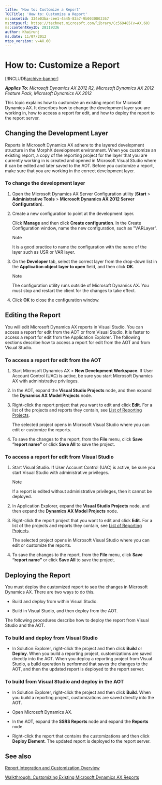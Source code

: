 ```yaml
---
title: 'How to: Customize a Report'
TOCTitle: 'How to: Customize a Report'
ms:assetid: 334e03ba-cee1-4a45-83a7-9b0030802367
ms:mtpsurl: https://technet.microsoft.com/library/Cc569485(v=AX.60)
ms:contentKeyID: 28119336
author: Khairunj
ms.date: 11/07/2012
mtps_version: v=AX.60
---
```


# How to: Customize a Report 


[!INCLUDE[archive-banner](includes/archive-banner.md)]


_**Applies To:** Microsoft Dynamics AX 2012 R2, Microsoft Dynamics AX 2012 Feature Pack, Microsoft Dynamics AX 2012_

This topic explains how to customize an existing report for Microsoft Dynamics AX. It describes how to change the development layer you are working in, how to access a report for edit, and how to deploy the report to the report server.

## Changing the Development Layer

Reports in Microsoft Dynamics AX adhere to the layered development structure in the MorphX development environment. When you customize an existing report, a copy of the reporting project for the layer that you are currently working in is created and opened in Microsoft Visual Studio where it can be edited and later saved to the AOT. Before you customize a report, make sure that you are working in the correct development layer.

### To change the development layer

1.  Open the Microsoft Dynamics AX Server Configuration utility (**Start** \> **Administrative Tools** \> **Microsoft Dynamics AX 2012 Server Configuration**).

2.  Create a new configuration to point at the development layer.
    
    Click **Manage** and then click **Create configuration**. In the Create Configuration window, name the new configuration, such as "VARLayer".
    

    > [!NOTE]
    > <P>It is a good practice to name the configuration with the name of the layer such as USR or VAR layer.</P>



3.  On the **Developer** tab, select the correct layer from the drop-down list in the **Application object layer to open** field, and then click **OK**.
    

    > [!NOTE]
    > <P>The configuration utility runs outside of Microsoft Dynamics AX. You must stop and restart the client for the changes to take effect.</P>



4.  Click **OK** to close the configuration window.

## Editing the Report

You will edit Microsoft Dynamics AX reports in Visual Studio. You can access a report for edit from the AOT or from Visual Studio. It is faster to access a report for edit from the Application Explorer. The following sections describe how to access a report for edit from the AOT and from Visual Studio.

### To access a report for edit from the AOT

1.  Start Microsoft Dynamics AX \> **New Development Workspace**. If User Account Control (UAC) is active, be sure you start Microsoft Dynamics AX with administrative privileges.

2.  In the AOT, expand the **Visual Studio Projects** node, and then expand the **Dynamics AX Model Projects** node.

3.  Right-click the report project that you want to edit and click **Edit**. For a list of the projects and reports they contain, see [List of Reporting Projects](list-of-reporting-projects.md).
    
    The selected project opens in Microsoft Visual Studio where you can edit or customize the reports.

4.  To save the changes to the report, from the **File** menu, click **Save “report name”** or click **Save All** to save the project.

### To access a report for edit from Visual Studio

1.  Start Visual Studio. If User Account Control (UAC) is active, be sure you start Visual Studio with administrative privileges.
    

    > [!NOTE]
    > <P>If a report is edited without administrative privileges, then it cannot be deployed.</P>



2.  In Application Explorer, expand the **Visual Studio Projects** node, and then expand the **Dynamics AX Model Projects** node.

3.  Right-click the report project that you want to edit and click **Edit**. For a list of the projects and reports they contain, see [List of Reporting Projects](list-of-reporting-projects.md).
    
    The selected project opens in Microsoft Visual Studio where you can edit or customize the reports.

4.  To save the changes to the report, from the **File** menu, click **Save “report name”** or click **Save All** to save the project.

## Deploying the Report

You must deploy the customized report to see the changes in Microsoft Dynamics AX. There are two ways to do this.

  - Build and deploy from within Visual Studio.

  - Build in Visual Studio, and then deploy from the AOT.

The following procedures describe how to deploy the report from Visual Studio and the AOT.

### To build and deploy from Visual Studio

  - In Solution Explorer, right-click the project and then click **Build** or **Deploy**. When you build a reporting project, customizations are saved directly into the AOT. When you deploy a reporting project from Visual Studio, a build operation is performed that saves the changes to the AOT, and then the updated report is deployed to the report server.

### To build from Visual Studio and deploy in the AOT

  - In Solution Explorer, right-click the project and then click **Build**. When you build a reporting project, customizations are saved directly into the AOT.

  - Open Microsoft Dynamics AX.

  - In the AOT, expand the **SSRS Reports** node and expand the **Reports** node.

  - Right-click the report that contains the customizations and then click **Deploy Element**. The updated report is deployed to the report server.

## See also

[Report Integration and Customization Overview](report-integration-and-customization-overview.md)

[Walkthrough: Customizing Existing Microsoft Dynamics AX Reports](walkthrough-customizing-existing-microsoft-dynamics-ax-reports.md)


